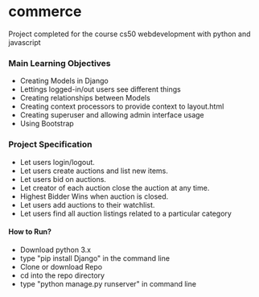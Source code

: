 # commerce
Project completed for the course cs50 webdevelopment with python and javascript

### Main Learning Objectives
* Creating Models in Django
* Lettings logged-in/out users see different things
* Creating relationships between Models
* Creating context processors to provide context to layout.html
* Creating superuser and allowing admin interface usage
* Using Bootstrap


### Project Specification
* Let users login/logout.
* Let users create auctions and list new items.
* Let users bid on auctions.
* Let creator of each auction close the auction at any time.
* Highest Bidder Wins when auction is closed.
* Let users add auctions to their watchlist.
* Let users find all auction listings related to a particular category

#### How to Run?
* Download python 3.x
* type "pip install Django" in the command line
* Clone or download Repo
* cd into the repo directory
* type "python manage.py runserver" in command line
